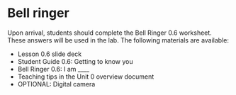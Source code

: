 # Bell ringer
Upon arrival, students should complete the Bell Ringer 0.6 worksheet. These answers will be used in the lab. The following materials are available: 
- Lesson 0.6 slide deck
- Student Guide 0.6: Getting to know you
- Bell Ringer 0.6: I am ____
- Teaching tips in the Unit 0 overview document
- OPTIONAL: Digital camera
